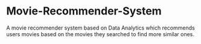 # Movie-Recommender-System
A movie recommender system based on Data Analytics which recommends users movies based on the movies they searched to find more similar ones.
